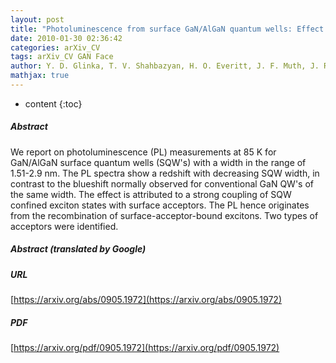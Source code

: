 ```yaml
---
layout: post
title: "Photoluminescence from surface GaN/AlGaN quantum wells: Effect of the surface states"
date: 2010-01-30 02:36:42
categories: arXiv_CV
tags: arXiv_CV GAN Face
author: Y. D. Glinka, T. V. Shahbazyan, H. O. Everitt, J. F. Muth, J. Roberts, P. Rajagopal, J. Cook, E. Piner, K. Linthicum
mathjax: true
---
```


* content
{:toc}

##### Abstract
We report on photoluminescence (PL) measurements at 85 K for GaN/AlGaN surface quantum wells (SQW's) with a width in the range of 1.51-2.9 nm. The PL spectra show a redshift with decreasing SQW width, in contrast to the blueshift normally observed for conventional GaN QW's of the same width. The effect is attributed to a strong coupling of SQW confined exciton states with surface acceptors. The PL hence originates from the recombination of surface-acceptor-bound excitons. Two types of acceptors were identified.

##### Abstract (translated by Google)


##### URL
[https://arxiv.org/abs/0905.1972](https://arxiv.org/abs/0905.1972)

##### PDF
[https://arxiv.org/pdf/0905.1972](https://arxiv.org/pdf/0905.1972)


